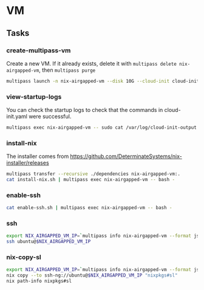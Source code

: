 # VM

## Tasks

### create-multipass-vm

Create a new VM. If it already exists, delete it with `multipass delete nix-airgapped-vm`, then `multipass purge`

```sh
multipass launch -n nix-airgapped-vm --disk 10G --cloud-init cloud-init.yaml --verbose
```

### view-startup-logs

You can check the startup logs to check that the commands in cloud-init.yaml were successful.

```sh
multipass exec nix-airgapped-vm -- sudo cat /var/log/cloud-init-output.log
```

### install-nix

The installer comes from https://github.com/DeterminateSystems/nix-installer/releases

```sh
multipass transfer --recursive ./dependencies nix-airgapped-vm:.
cat install-nix.sh | multipass exec nix-airgapped-vm -- bash -
```

### enable-ssh

```sh
cat enable-ssh.sh | multipass exec nix-airgapped-vm -- bash -
```

### ssh

```sh
export NIX_AIRGAPPED_VM_IP=`multipass info nix-airgapped-vm --format json | jq -r '.info["nix-airgapped-vm"]["ipv4"][0]'`
ssh ubuntu@$NIX_AIRGAPPED_VM_IP
```

### nix-copy-sl

```sh
export NIX_AIRGAPPED_VM_IP=`multipass info nix-airgapped-vm --format json | jq -r '.info["nix-airgapped-vm"]["ipv4"][0]'`
nix copy --to ssh-ng://ubuntu@$NIX_AIRGAPPED_VM_IP "nixpkgs#sl"
nix path-info nixpkgs#sl
```
